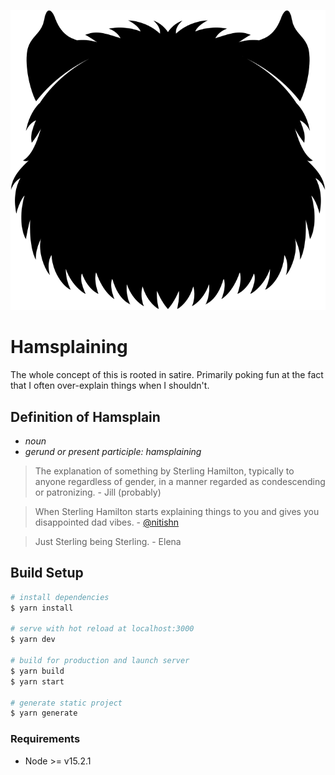 <p align="center">
  <img src="static/favicon.svg" title="Hamsplaining" />
</p>

# Hamsplaining

The whole concept of this is rooted in satire. Primarily poking fun at the fact that I often over-explain things when I shouldn't.

## Definition of Hamsplain
- *noun*
- *gerund or present participle: hamsplaining*

> The explanation of something by Sterling Hamilton, typically to anyone regardless of gender, in a manner regarded as condescending or patronizing. - Jill (probably)

> When Sterling Hamilton starts explaining things to you and gives you disappointed dad vibes.  - [@nitishn](https://github.com/nitishn)

> Just Sterling being Sterling. - Elena

## Build Setup

```bash
# install dependencies
$ yarn install

# serve with hot reload at localhost:3000
$ yarn dev

# build for production and launch server
$ yarn build
$ yarn start

# generate static project
$ yarn generate
```

### Requirements

* Node >= v15.2.1
